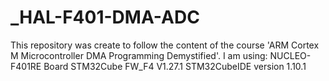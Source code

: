 # _HAL-F401-DMA-ADC
This repository was create to follow the content of the course 'ARM Cortex M Microcontroller DMA Programming Demystified'.  I am using:  NUCLEO-F401RE Board STM32Cube FW_F4 V1.27.1 STM32CubeIDE version 1.10.1
